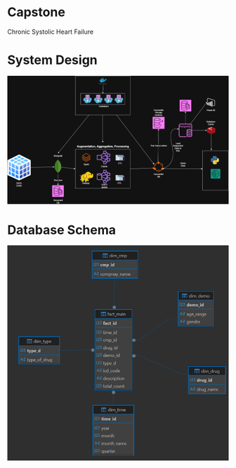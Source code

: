 # Capstone
Chronic Systolic Heart Failure 

# System Design
![Image Alt](https://github.com/vrahulrvce/Capstone/blob/eec7ef64dea05bb69797e2fdf162b4cda849abca/Images/Final_project.drawio%20(1).png)

# Database Schema
![Image Alt](https://github.com/vrahulrvce/Capstone/blob/1372be22a0565a2f811e05c97a30a7058791e5e8/Images/Screenshot%202025-10-08%20192059.png)
